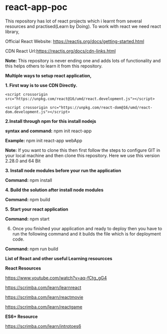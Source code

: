 # react-app-poc

This repository has lot of react projects which i learnt from several resources and practised(Learn by Doing).
To work with react we need react library,

Official React Website: https://reactjs.org/docs/getting-started.html

CDN React Url:https://reactjs.org/docs/cdn-links.html

**Note:** This repository is never ending one and adds lots of functionality and this helps others to learn it from this repository.

**Multiple ways to setup react application,**

**1. First way is to use CDN Directly.**

    <script crossorigin src="https://unpkg.com/react@16/umd/react.development.js"></script>

    <script crossorigin src="https://unpkg.com/react-dom@16/umd/react-dom.development.js"></script>

**2.Install through npm for this install nodejs**

**syntax and command:** npm init react-app <appName>

**Example:**  npm init react-app webApp

**Note:** If you want to clone this then first follow the steps to configure GIT in your local machine and then clone this repository.
Here we use this version 2.28.0 and 64 Bit  

**3. Install node modules before your run the application**

**Command:** npm install

**4. Build the solution after install node modules**

**Command:** npm build

**5. Start your react application**

**Command:** npm start

6. Once you finished your application and ready to deploy then you have to run the following command and it builds the file which is for deployment code.

**Command:** npm run build

**List of React and other useful Learning resourcces**

**React Resources**

https://www.youtube.com/watch?v=aq-fCtg_gG4

https://scrimba.com/learn/learnreact

https://scrimba.com/learn/reactmovie

https://scrimba.com/learn/reactgame

**ES6+ Resource**

https://scrimba.com/learn/introtoes6
